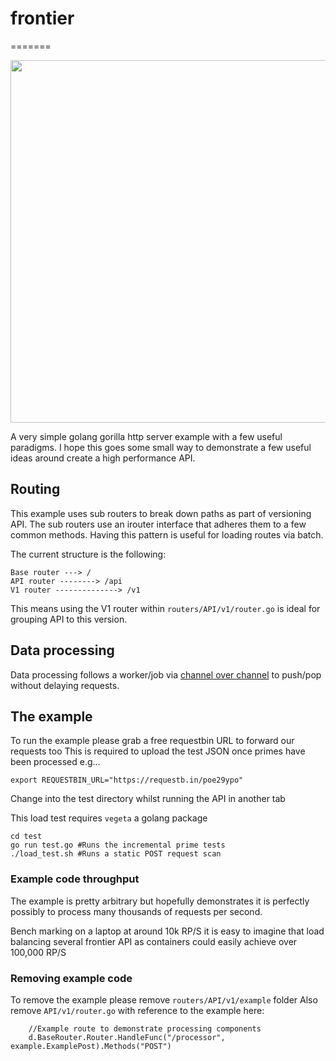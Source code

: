 # frontier
=======

<img src="https://i.imgur.com/HpKOfUt.png" width="580"/>


A very simple golang gorilla http server example with a few useful paradigms.
I hope this goes some small way to demonstrate a few useful ideas around create a high performance API.

## Routing

This example uses sub routers to break down paths as part of versioning API.
The sub routers use an irouter interface that adheres them to a few common methods.
Having this pattern is useful for loading routes via batch.

The current structure is the following:
```
Base router ---> /
API router --------> /api
V1 router --------------> /v1
```

This means using the V1 router within `routers/API/v1/router.go` is ideal for grouping API to this version.

## Data processing

Data processing follows a worker/job via [channel over channel](https://www.goin5minutes.com/blog/channel_over_channel/) to push/pop without delaying requests.

## The example

To run the example please grab a free requestbin URL to forward our requests too
This is required to upload the test JSON once primes have been processed
e.g...
```
export REQUESTBIN_URL="https://requestb.in/poe29ypo"
```

Change into the test directory whilst running the API in another tab

This load test requires `vegeta` a golang package

```
cd test
go run test.go #Runs the incremental prime tests
./load_test.sh #Runs a static POST request scan
```

### Example code throughput

The example is pretty arbitrary but hopefully demonstrates it is perfectly possibly to process
many thousands of requests per second.

Bench marking on a laptop at around 10k RP/S it is easy to imagine that load balancing several frontier API 
as containers could easily achieve over 100,000 RP/S

### Removing example code

To remove the example please remove `routers/API/v1/example` folder
Also remove `API/v1/router.go` with reference to the example here:
```
	//Example route to demonstrate processing components
	d.BaseRouter.Router.HandleFunc("/processor", example.ExamplePost).Methods("POST")
```
